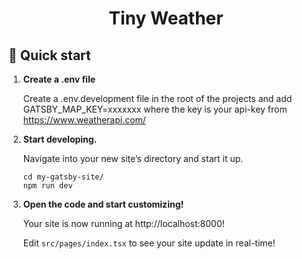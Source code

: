 <h1 align="center">
  Tiny Weather
</h1>

## 🚀 Quick start

1.  **Create a .env file**

    Create a .env.development file in the root of the projects and add
    GATSBY_MAP_KEY=xxxxxxx
    where the key is your api-key from https://www.weatherapi.com/

2.  **Start developing.**

    Navigate into your new site’s directory and start it up.

    ```shell
    cd my-gatsby-site/
    npm run dev
    ```

3.  **Open the code and start customizing!**

    Your site is now running at http://localhost:8000!

    Edit `src/pages/index.tsx` to see your site update in real-time!
